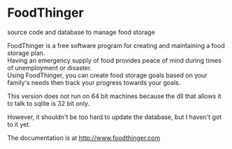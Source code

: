 FoodThinger
===========

source code and database to manage food storage

FoodThinger is a free software program for creating and maintaining a food storage plan.  
Having an emergency supply of food provides peace of mind during times of unemployment or disaster.  
Using FoodThinger, you can create food storage goals based on your family's needs then track your progress towards your goals.

This version does not run on 64 bit machines because the dll that allows it to talk to sqlite is 32 bit only.

However, it shouldn't be too hard to update the database, but I haven't got to it yet.

The documentation is at http://www.foodthinger.com
